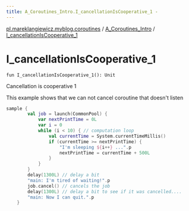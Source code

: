 ```yaml
---
title: A_Coroutines_Intro.I_cancellationIsCooperative_1 - 
---
```


[pl.mareklangiewicz.myblog.coroutines](../index.md) / [A_Coroutines_Intro](index.md) / [I_cancellationIsCooperative_1](.)

# I_cancellationIsCooperative_1

`fun I_cancellationIsCooperative_1(): Unit`

Cancellation is cooperative 1

This example shows that we can not cancel coroutine that doesn't listen

``` kotlin
sample {
        val job = launch(CommonPool) {
            var nextPrintTime = 0L
            var i = 0
            while (i < 10) { // computation loop
                val currentTime = System.currentTimeMillis()
                if (currentTime >= nextPrintTime) {
                    "I'm sleeping ${i++} ...".p
                    nextPrintTime = currentTime + 500L
                }
            }
        }
        delay(1300L) // delay a bit
        "main: I'm tired of waiting!".p
        job.cancel() // cancels the job
        delay(1300L) // delay a bit to see if it was cancelled....
        "main: Now I can quit.".p
    }
```

